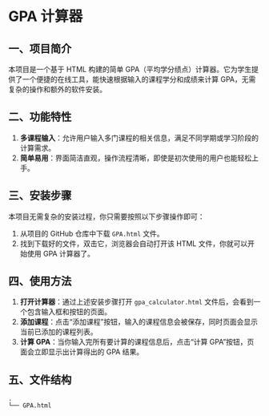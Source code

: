 # GPA 计算器

## 一、项目简介
本项目是一个基于 HTML 构建的简单 GPA（平均学分绩点）计算器。它为学生提供了一个便捷的在线工具，能快速根据输入的课程学分和成绩来计算 GPA，无需复杂的操作和额外的软件安装。

## 二、功能特性
1. **多课程输入**：允许用户输入多门课程的相关信息，满足不同学期或学习阶段的计算需求。
2. **简单易用**：界面简洁直观，操作流程清晰，即使是初次使用的用户也能轻松上手。

## 三、安装步骤
本项目无需复杂的安装过程，你只需要按照以下步骤操作即可：
1. 从项目的 GitHub 仓库中下载 `GPA.html` 文件。
2. 找到下载好的文件，双击它，浏览器会自动打开该 HTML 文件，你就可以开始使用 GPA 计算器了。

## 四、使用方法
1. **打开计算器**：通过上述安装步骤打开 `gpa_calculator.html` 文件后，会看到一个包含输入框和按钮的页面。
2. **添加课程**：点击“添加课程”按钮，输入的课程信息会被保存，同时页面会显示当前已添加的课程列表。
3. **计算 GPA**：当你输入完所有要计算的课程信息后，点击“计算 GPA”按钮，页面会立即显示出计算得出的 GPA 结果。

## 五、文件结构
```plaintext
.
└── GPA.html
